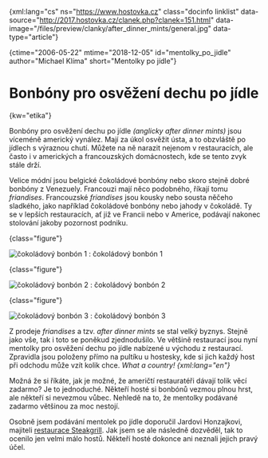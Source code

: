 
{xml:lang="cs" ns="https://www.hostovka.cz" class="docinfo linklist" data-source="http://2017.hostovka.cz/clanek.php?clanek=151.html" data-image="/files/preview/clanky/after\_dinner\_mints/general.jpg" data-type="article"}

{ctime="2006-05-22" mtime="2018-12-05" id="mentolky\_po\_jidle" author="Michael Klíma" short="Mentolky po jídle"}

# Bonbóny pro osvěžení dechu po jídle

<!-- generated attribute kw by user_udpatekw.sh on 2020-02-28, do not edit -->

{kw="etika"}

Bonbóny pro osvěžení dechu po jídle _(anglicky after dinner mints)_ jsou víceméně americký vynález. Mají za úkol osvěžit ústa, a to obzvláště po jídlech s výraznou chutí. Můžete na ně narazit nejenom v restauracích, ale často i v amerických a francouzských domácnostech, kde se tento zvyk stále drží.

Velice módní jsou belgické čokoládové bonbóny nebo skoro stejně dobré bonbóny z Venezuely. Francouzi mají něco podobného, říkají tomu _friandises_. Francouzské _friandises_ jsou kousky nebo sousta něčeho sladkého, jako například čokoládové bonbóny nebo jahody v čokoládě. Ty se v lepších restauracích, ať již ve Francii nebo v Americe, podávají nakonec stolování jakoby pozornost podniku.

{class="figure"}

![čokoládový bonbón 1][1] 
:   čokoládový bonbón 1

{class="figure"}

![čokoládový bonbón 2][2] 
:   čokoládový bonbón 2

{class="figure"}

![čokoládový bonbón 3][3] 
:   čokoládový bonbón 3

Z prodeje _friandises_ a tzv. _after dinner mints_ se stal velký byznys. Stejně jako vše, tak i toto se poněkud zjednodušilo. Ve většině restaurací jsou nyní mentolky pro osvěžení dechu po jídle nabízené u východu z restaurací. Zpravidla jsou položeny přímo na pultíku u hostesky, kde si jich každý host při odchodu může vzít kolik chce. _What a country! {xml:lang="en"}_

Možná že si říkáte, jak je možné, že američtí restauratéři dávají tolik věcí zadarmo? Je to jednoduché. Někteří hosté si bonbónů vezmou plnou hrst, ale někteří si nevezmou vůbec. Nehledě na to, že mentolky podávané zadarmo většinou za moc nestojí.

Osobně jsem podávání mentolek po jídle doporučil Jardovi Honzajkovi, majiteli [restaurace Steakgrill][4]. Jak jsem se ale následně dozvěděl, tak to ocenilo jen velmi málo hostů. Někteří hosté dokonce ani neznali jejich pravý účel.

 [1]: http://2017.hostovka.cz/soubor/22-5-06-1.jpg
 [2]: http://2017.hostovka.cz/soubor/22-5-06-2.jpg
 [3]: http://2017.hostovka.cz/soubor/22-5-06-3.jpg
 [4]: https://www.steakgrill.cz

